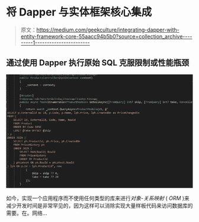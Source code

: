# 将 Dapper 与实体框架核心集成

> 原文：<https://medium.com/geekculture/integrating-dapper-with-entity-framework-core-55aacc94b5b0?source=collection_archive---------1----------------------->

## 通过使用 Dapper 执行原始 SQL 克服限制或性能瓶颈

![](img/8fe494f1af62dc7dc73a1b97c769f94c.png)

如今，实现一个应用程序而不使用任何类型的库来进行*对象-关系映射* ( *ORM* )来减少开发时间是非常罕见的，因为这样可以消除实现大量样板代码来访问数据库的需要。在。网络…